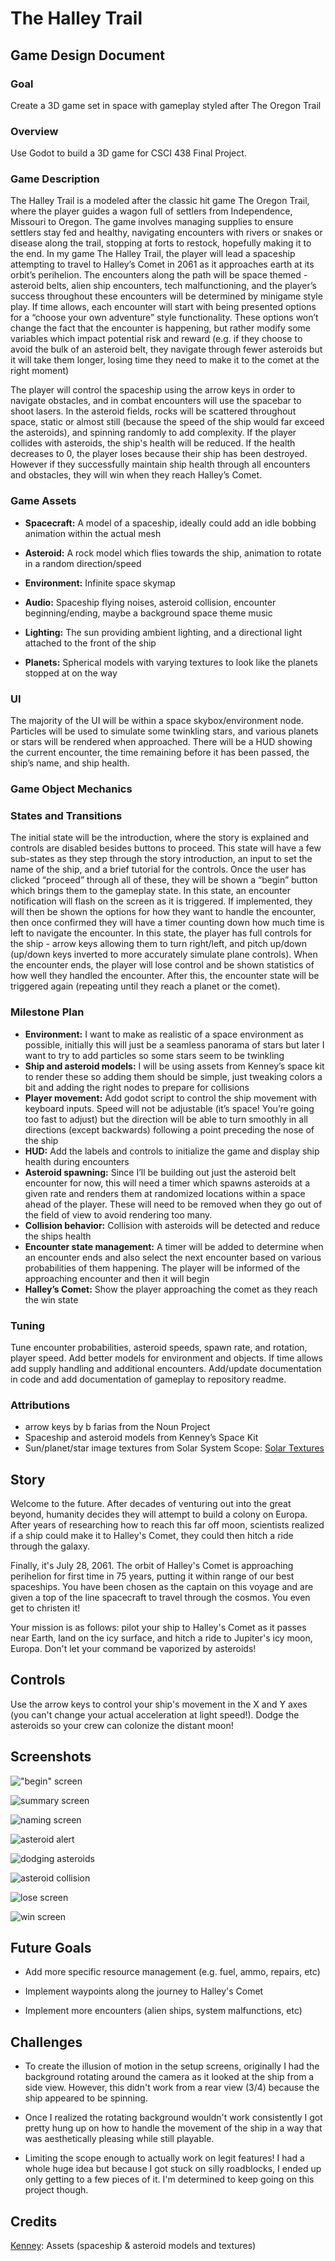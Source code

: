 <!----- Conversion time: 0.584 seconds.
Conversion notes:

* Docs to Markdown version 1.0β22
* Sat May 02 2020 13:06:47 GMT-0700 (PDT)
* Source doc: Game Design Document
----->



# The Halley Trail

## Game Design Document


### Goal

Create a 3D game set in space with gameplay styled after The Oregon Trail


### Overview

Use Godot to build a 3D game for CSCI 438 Final Project. 


### Game Description

The Halley Trail is a modeled after the classic hit game The Oregon Trail, where the player guides a wagon full of settlers from Independence, Missouri to Oregon. The game involves managing supplies to ensure settlers stay fed and healthy, navigating encounters with rivers or snakes or disease along the trail, stopping at forts to restock, hopefully making it to the end. In my game The Halley Trail, the player will lead a spaceship attempting to travel to Halley’s Comet in 2061 as it approaches earth at its orbit’s perihelion. The encounters along the path will be space themed - asteroid belts, alien ship encounters, tech malfunctioning, and the player’s success throughout these encounters will be determined by minigame style play. If time allows, each encounter will start with being presented options for a “choose your own adventure” style functionality. These options won’t change the fact that the encounter is happening, but rather modify some variables which impact potential risk and reward (e.g. if they choose to avoid the bulk of an asteroid belt, they navigate through fewer asteroids but it will take them longer, losing time they need to make it to the comet at the right moment)

The player will control the spaceship using the arrow keys in order to navigate obstacles, and in combat encounters will use the spacebar to shoot lasers. In the asteroid fields, rocks will be scattered throughout space, static or almost still (because the speed of the ship would far exceed the asteroids), and spinning randomly to add complexity. If the player collides with asteroids, the ship's health will be reduced. If the health decreases to 0, the player loses because their ship has been destroyed. However if they successfully maintain ship health through all encounters and obstacles, they will win when they reach Halley’s Comet. 


### Game Assets

- **Spacecraft:** A model of a spaceship, ideally could add an idle bobbing animation within the actual mesh

- **Asteroid:** A rock model which flies towards the ship, animation to rotate in a random direction/speed

- **Environment:** Infinite space skymap

- **Audio:** Spaceship flying noises, asteroid collision, encounter beginning/ending, maybe a background space theme music

- **Lighting:** The sun providing ambient lighting, and a directional light attached to the front of the ship

- **Planets:** Spherical models with varying textures to look like the planets stopped at on the way


### UI

The majority of the UI will be within a space skybox/environment node. Particles will be used to simulate some twinkling stars, and various planets or stars will be rendered when approached. There will be a HUD showing the current encounter, the time remaining before it has been passed, the ship’s name, and ship health.


### Game Object Mechanics


### States and Transitions

The initial state will be the introduction, where the story is explained and controls are disabled besides buttons to proceed. This state will have a few sub-states as they step through the story introduction, an input to set the name of the ship, and a brief tutorial for the controls. Once the user has clicked “proceed” through all of these, they will be shown a “begin” button which brings them to the gameplay state. In this state, an encounter notification will flash on the screen as it is triggered. If implemented, they will then be shown the options for how they want to handle the encounter, then once confirmed they will have a timer counting down how much time is left to navigate the encounter. In this state, the player has full controls for the ship - arrow keys allowing them to turn right/left, and pitch up/down (up/down keys inverted to more accurately simulate plane controls). When the encounter ends, the player will lose control and be shown statistics of how well they handled the encounter. After this, the encounter state will be triggered again (repeating until they reach a planet or the comet).


### Milestone Plan



- **Environment:** I want to make as realistic of a space environment as possible, initially this will just be a seamless panorama of stars but later I want to try to add particles so some stars seem to be twinkling
- **Ship and asteroid models:** I will be using assets from Kenney’s space kit to render these so adding them should be simple, just tweaking colors a bit and adding the right nodes to prepare for collisions
- **Player movement:** Add godot script to control the ship movement with keyboard inputs. Speed will not be adjustable (it’s space! You’re going too fast to adjust) but the direction will be able to turn smoothly in all directions (except backwards) following a point preceding the nose of the ship
- **HUD:** Add the labels and controls to initialize the game and display ship health during encounters
- **Asteroid spawning:** Since I’ll be building out just the asteroid belt encounter for now, this will need a timer which spawns asteroids at a given rate and renders them at randomized locations within a space ahead of the player. These will need to be removed when they go out of the field of view to avoid rendering too many.
- **Collision behavior:** Collision with asteroids will be detected and reduce the ships health
- **Encounter state management:** A timer will be added to determine when an encounter ends and also select the next encounter based on various probabilities of them happening. The player will be informed of the approaching encounter and then it will begin
- **Halley’s Comet:** Show the player approaching the comet as they reach the win state


### Tuning

Tune encounter probabilities, asteroid speeds, spawn rate, and rotation, player speed. Add better models for environment and objects. If time allows add supply handling and additional encounters. Add/update documentation in code and add documentation of gameplay to repository readme.


### Attributions



*   arrow keys by b farias from the Noun Project
*   Spaceship and asteroid models from Kenney’s Space Kit
*   Sun/planet/star image textures from Solar System Scope: [Solar Textures](https://www.solarsystemscope.com/textures/)

<!-- Docs to Markdown version 1.0β22 -->

## Story

Welcome to the future. After decades of venturing out into the great beyond, humanity decides they will attempt to build a colony on Europa. After years of researching how to reach this far off moon, scientists realized if a ship could make it to Halley's Comet, they could then hitch a ride through the galaxy.

Finally, it's July 28, 2061. The orbit of Halley's Comet is approaching perihelion for first time in 75 years, putting it within range of our best spaceships. You have been chosen as the captain on this voyage and are given a top of the line spacecraft to travel through the cosmos. You even get to christen it!

Your mission is as follows: pilot your ship to Halley's Comet as it passes near Earth, land on the icy surface, and hitch a ride to Jupiter's icy moon, Europa. Don't let your command be vaporized by asteroids!

## Controls

Use the arrow keys to control your ship's movement in the X and Y axes (you can't change your actual acceleration at light speed!). Dodge the asteroids so your crew can colonize the distant moon!

## Screenshots

!["begin" screen](https://i.imgur.com/HBj8lEf.png)

![summary screen](https://i.imgur.com/hnumCwG.png)

![naming screen](https://i.imgur.com/BsLVwmh.png)

![asteroid alert](https://i.imgur.com/PLik0Ud.png)

![dodging asteroids](https://i.imgur.com/joDn4pQ.png)

![asteroid collision](https://i.imgur.com/DIelrcB.png)

![lose screen](https://i.imgur.com/yLelk0m.png)

![win screen](https://i.imgur.com/k6s3Qcf.png)

## Future Goals

* Add more specific resource management (e.g. fuel, ammo, repairs, etc)

* Implement waypoints along the journey to Halley's Comet

* Implement more encounters (alien ships, system malfunctions, etc)

## Challenges

* To create the illusion of motion in the setup screens, originally I had the background rotating around the camera as it looked at the ship from a side view. However, this didn't work from a rear view (3/4) because the ship appeared to be spinning.

* Once I realized the rotating background wouldn't work consistently I got pretty hung up on how to handle the movement of the ship in a way that was aesthetically pleasing while still playable.

* Limiting the scope enough to actually work on legit features! I had a whole huge idea but because I got stuck on silly roadblocks, I ended up only getting to a few pieces of it. I'm determined to keep going on this project though.

## Credits

[Kenney](https://www.kenney.nl/): Assets (spaceship & asteroid models and textures)
